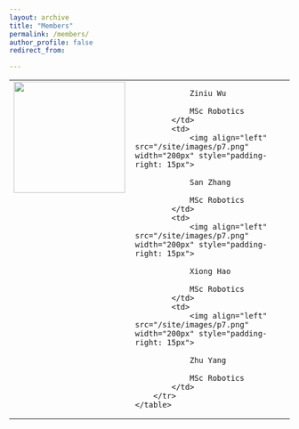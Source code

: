 ```yaml
---
layout: archive
title: "Members"
permalink: /members/
author_profile: false
redirect_from:

---
```


<html>
    <table style="margin-left: auto; margin-right: auto;column-rule-color: transparent">
        <tr>
            <td>
                <img align="left" src="/site/images/p7.png" width="200px" style="padding-right: 15px">

                Ziniu Wu

                MSc Robotics
            </td>
            <td>
                <img align="left" src="/site/images/p7.png" width="200px" style="padding-right: 15px">

                San Zhang

                MSc Robotics
            </td>
            <td>
                <img align="left" src="/site/images/p7.png" width="200px" style="padding-right: 15px">

                Xiong Hao

                MSc Robotics
            </td>
            <td>
                <img align="left" src="/site/images/p7.png" width="200px" style="padding-right: 15px">

                Zhu Yang

                MSc Robotics
            </td>
        </tr>
    </table>
</html>
